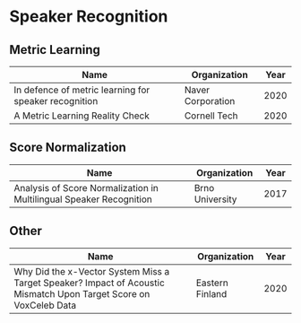 # Speaker Recognition

## Metric Learning 

|  Name  | Organization | Year |
|  ----  | ----  | ---- |
| In defence of metric learning for speaker recognition | Naver Corporation  | 2020 |
| A Metric Learning Reality Check | Cornell Tech  | 2020 |

## Score Normalization

|  Name  | Organization | Year |
|  ----  | ----  | ---- |
| Analysis of Score Normalization in Multilingual Speaker Recognition | Brno University  | 2017 |


## Other

|  Name  | Organization | Year |
|  ----  | ----  | ---- |
| Why Did the x-Vector System Miss a Target Speaker? Impact of Acoustic Mismatch Upon Target Score on VoxCeleb Data | Eastern Finland  | 2020 |
